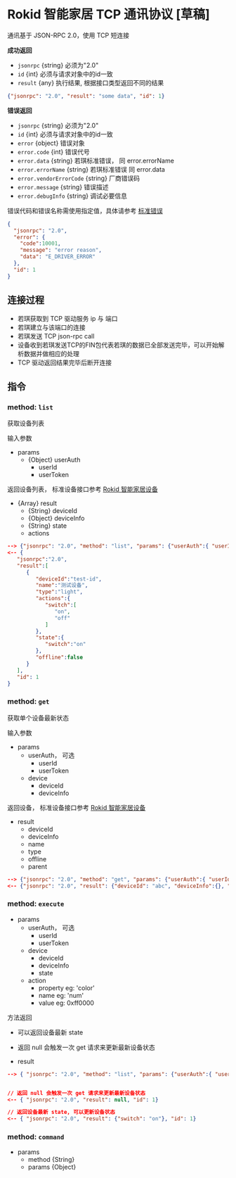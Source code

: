 # Rokid 智能家居 TCP 通讯协议 [草稿]

通讯基于 JSON-RPC 2.0，使用 TCP 短连接

**成功返回**

- `jsonrpc` {string} 必须为"2.0"
- `id` {int} 必须与请求对象中的id一致
- `result` {any} 执行结果, 根据接口类型返回不同的结果

```json
{"jsonrpc": "2.0", "result": "some data", "id": 1}
```

**错误返回**

- `jsonrpc` {string} 必须为"2.0"
- `id` {int} 必须与请求对象中的id一致
- `error` {object} 错误对象
- `error.code` {int} 错误代号
- `error.data` {string} 若琪标准错误， 同 error.errorName
- `error.errorName` {string} 若琪标准错误 同 error.data
- `error.vendorErrorCode` {string} 厂商错误码
- `error.message` {string} 错误描述
- `error.debugInfo` {string} 调试必要信息

错误代码和错误名称需使用指定值，具体请参考 [标准错误](../v1/errors.md)

```json
{
  "jsonrpc": "2.0",
  "error": {
    "code":10001,
    "message": "error reason",
    "data": "E_DRIVER_ERROR"
  },
  "id": 1
}
```

## 连接过程

- 若琪获取到 TCP 驱动服务 ip 与 端口
- 若琪建立与该端口的连接
- 若琪发送 TCP json-rpc call
- 设备收到若琪发送TCP的FIN包代表若琪的数据已全部发送完毕，可以开始解析数据并做相应的处理
- TCP 驱动返回结果完毕后断开连接

## 指令

### method: `list`

获取设备列表

输入参数

- params
  - {Object} userAuth
    - userId
    - userToken


返回设备列表， 标准设备接口参考 [Rokid 智能家居设备][device]

- {Array} result
  - {String} deviceId
  - {Object} deviceInfo
  - {String} state
  - actions

```json
--> {"jsonrpc": "2.0", "method": "list", "params": {"userAuth":{ "userId": "hello1234" }}, "id": 1}
<-- {
   "jsonrpc":"2.0",
   "result":[
      {
         "deviceId":"test-id",
         "name":"测试设备",
         "type":"light",
         "actions":{
            "switch":[
               "on",
               "off"
            ]
         },
         "state":{
            "switch":"on"
         },
         "offline":false
      }
   ],
   "id": 1
}
```

### method: `get`

获取单个设备最新状态


输入参数

- params
  - userAuth， 可选
    - userId
    - userToken
  - device
    - deviceId
    - deviceInfo

返回设备， 标准设备接口参考 [Rokid 智能家居设备][device]

- result
  - deviceId
  - deviceInfo
  - name
  - type
  - offline
  - parent



```json
--> {"jsonrpc": "2.0", "method": "get", "params": {"userAuth":{ "userId": "hello1234", "userToken": "" }, "device": {"deviceId": "", deviceInfo: {}}}, "id": 1}
<-- {"jsonrpc": "2.0", "result": {"deviceId": "abc", "deviceInfo":{}, "name": "灯", "type": "light", "offline": false}, "id": 1}
```

### method: `execute`

- params
  - userAuth， 可选
    - userId
    - userToken
  - device
    - deviceId
    - deviceInfo
    - state
  - action
    - property  eg: 'color'
    - name  eg: 'num'
    - value eg: 0xff0000

方法返回

- 可以返回设备最新 state
- 返回 null 会触发一次 get 请求来更新最新设备状态

- result

```json
--> { "jsonrpc": "2.0", "method": "list", "params": {"userAuth":{ "userId": "hello1234" }, "device": {"deviceId": "abc"}, "action": {"property": "switch", "name": "on"}}, "id": 1 }


// 返回 null 会触发一次 get 请求来更新最新设备状态
<-- { "jsonrpc": "2.0", "result": null, "id": 1}

// 返回设备最新 state, 可以更新设备状态
<-- { "jsonrpc": "2.0", "result": {"switch": "on"}, "id": 1}
```

### method: `command`

- params
  - method {String}
  - params {Object}


[device]: ../v1/device/device.md
